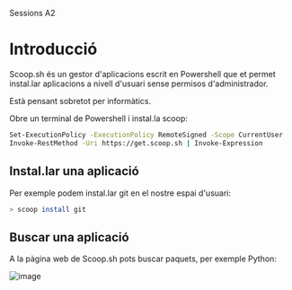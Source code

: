 Sessions A2

# Introducció

Scoop.sh és un gestor d'aplicacions escrit en Powershell que et permet instal.lar aplicacions a nivell d'usuari sense permisos d'administrador.

Està pensant sobretot per informàtics.

Obre un terminal de Powershell i instal.la scoop:

```sh
Set-ExecutionPolicy -ExecutionPolicy RemoteSigned -Scope CurrentUser
Invoke-RestMethod -Uri https://get.scoop.sh | Invoke-Expression
```

## Instal.lar una aplicació
Per exemple podem instal.lar git en el nostre espai d'usuari:

```sh
> scoop install git
```

## Buscar una aplicació

A la pàgina web de Scoop.sh pots buscar paquets, per exemple Python:

![image](https://github.com/user-attachments/assets/606905dc-9241-460f-be33-4decf30c8bfe)



